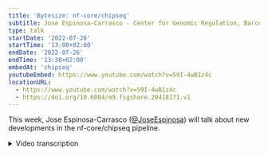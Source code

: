 ```yaml
---
title: 'Bytesize: nf-core/chipseq'
subtitle: Jose Espinosa-Carrasco - Center for Genomic Regulation, Barcelona
type: talk
startDate: '2022-07-26'
startTime: '13:00+02:00'
endDate: '2022-07-26'
endTime: '13:30+02:00'
embedAt: 'chipseq'
youtubeEmbed: https://www.youtube.com/watch?v=59I-4wB1z4c
locationURL:
  - https://www.youtube.com/watch?v=59I-4wB1z4c
  - https://doi.org/10.6084/m9.figshare.20418171.v1
---
```


This week, Jose Espinosa-Carrasco ([@JoseEspinosa](https://github.com/JoseEspinosa)) will talk about new developments in the nf-core/chipseq pipeline.

<details markdown="1"><summary>Video transcription</summary>
:::note
The content has been edited to make it reader-friendly
:::

[0:01](https://www.youtube.com/watch?v=59I-4wB1z4c&t=1)
I'm jose Espinosa-Carrasco from the comparative bioinformatics group, the CRG, and today I will introduce you to the nf-core chipseq pipeline.

[0:14](https://www.youtube.com/watch?v=59I-4wB1z4c&t=14)
Some background about me. I'm currently a postdoctoral research fellow in Notredame's lab at the CRG, the comparative bioinformatics group. As some of you may know this is a group where nextflow was created by Paolo di Tomaso. It's my second time I am there, so when nextflow was developed I was already there. I put these two things here because we are actively contributing to BovReg, which is a consortium to annotate the genome of the cow. My boss likes to say it's encode for cows. This is under the broader umbrella of the EuroFAANG which is a functional annotation of animal genomes, which aim is to annotate animal genomes. We are essentially using nf-core pipelines for this. Both in BovReg and in EuroFAANG. I'm also a core member of nf-core.

[1:39](https://www.youtube.com/watch?v=59I-4wB1z4c&t=99)
A little bit of background about chipseq. Probably all of you know about this, but what we want to obtain when we do chipseq experiments is this figs which show us where our transcription factors are binding in the genome, or the instance modifications. This is normally how the experimental procedure is done: There is a crosslink between the transcription factors (that are proteins) and the DNA in the place that they are sitting. This normally done with formaldehyde. After this there is a sonication procedure to get rid of the rest of the dna, then there is an immunoprecipitation step, which is what gives the name to the technique. This way we take the transcription factors that we are interested in and then the dna is purificated and the library is prepared. I'm not a wetlab guy, so probably many of you can explain this better than myself.

[2:56](https://www.youtube.com/watch?v=59I-4wB1z4c&t=176)
As i said before, this is the kind of thing that we obtain after we have run our nf-core chipseq pipeline, or other pipelines. Some figures from the nf-core chipseq pipeline. I was looking at it yesterday, and in terms of stars it is the third most popular pipeline. It has not been updated for a long time, as we will discuss today. It's a quite popular pipeline and also a quite used pipeline. It was originally developed by Chuan Wang and Phil Ewels and then it was modified to be in nf-core by Harshil Patel

[3:58](https://www.youtube.com/watch?v=59I-4wB1z4c&t=238)
This timeline shows i think if i'm not mistaken... I was looking at this yesterday, because i thought that chipseq was one of the first pipelines to be released in nf-core. It's not the first but it's among the 10 first ones. So as you can see here, it was first released in june 2019 and this is the release cycle of the chipseq pipeline itself. It was first released, as i said, during 2019 and then it was updated in November 2019, and version 1.2 was in July to 2020. These are two minor releases, this means that since this point it has not been any real big update on the pipeline.

[4:59](https://www.youtube.com/watch?v=59I-4wB1z4c&t=298)
We are working on the development of the DSL2 version of the pipeline. Actually most of the things that I will discuss today can be applied both to the DSL2 and the DSL1 pipeline, but if they can only be applied by to one of the versions, it will be to the DSL2 version, even if it's not yet the stable version. We have been dying to release the pipeline for a long time so we are approaching Sarek or even worse than Sarek and we have not released the version 2.0 (although we are very very close to it).

[5:41](https://www.youtube.com/watch?v=59I-4wB1z4c&t=341)
Here is the pipeline overview. It starts with your .fastq files, an input and a spreadsheet, that i will discuss during the presentation. There are some quality control processes like fastqc here also the adapters are removed with Trimgalore and then the alignments are performed. In the version 1.2 the only aligner that was available is bwa and now in the new version these other aligners will become available with Bowtie2, STAR and Chromap. After the alignment some aligner statistics are calculated using Samtools. Then there are these other processes, that are shown here. The replicates, if there are replicates, are merged using Picard, then duplicates are marked also using Picard. There is some quality control at the alignment level using preseq and Picard and also the bam files are filtered. The duplicates that we have marked in the previous step and also the blacklisted regions are removed.There are some regions in the genome that are difficult to align. These are known and and these regions are removed with Samtools. After all these steps some other alignment so this after all these procedures some alignment statistics are calculated. Then here we have some of the DL analysis that the pipeline performs, so we produce this fingerprint plot and the redistribution profiles.
This could also be seen as quality control approach because you can see the distribution of the profiles of the peaks, for instance, binding to the DNA. Also this strand cross correlation peaks procedure is is run with phantompeakqualtools and .bigwig files are produced with the peaks, so that they can be used downsteam and for the visualization. We also call broad or narrow peaks. The pipeline allows to have these two modes. Normally narrow peaks are called for transcription factors and broad peaks are are called for instance modifications, because the regions tend to be much wider. Then we run homer, to see where the annotation peaks that are produced are found relative to the genomic features, for instance genes. There is also this process with MACS2, which is to call consensus peaks across a given IP. We run Subread/featureCounts to have the number of reads that we found by peak.
We run DESeq only for quality control, so only the pca is used. In the previous versions, differential expression analysis was done but we agreed that this downstream processes should not be in the in the main pipeline. That's why they they have been removed.

[10:19](https://www.youtube.com/watch?v=59I-4wB1z4c&t=619)
Here i'm listing the main dsl2 updates in future. Of course the pipeline has been ported to the DSL2 syntax. This means that all models that were not yet available in modules have been implemented. We also need to implement some new modules for tools, we need several in one process, but you probably are familiar with this. More specific to the pipeline, the files containing the blacklisted regions, that i mentioned before, have been updated. Qe have included these new aligners: BWA is the default one, but now you can choose from this list. Actually I'm not entirely sure if Chromap is working as expected, probably here I will need the help of someone more familiar with this aligner. The effective genome size logic has been refactored. This is a parameter that s needed for MACS2, to annotate peaks and we have changed the logic. The input sample sheet format has been modified and, as i mentioned before, the differential expression analysis has been removed from the consensus peak comparisons of the pipeline. Of course we have fixed some bugs.

[11:45](https://www.youtube.com/watch?v=59I-4wB1z4c&t=705)
This is to show you something about these blacklist regions. As you see here the issue is closed, because this has been already implemented. But I want to throw a warning, that if you are still using version 1.2.2, you probably need to update the blacklist in the case that you are using one of the genomes where these lists are available, using the blacklist parameter. If you are using the development version you don't need to care about this.

[12:24](https://www.youtube.com/watch?v=59I-4wB1z4c&t=744)
As i mentioned before, MACS2 needs this effective genome size. This is the macs_gsize parameter that is encoded in the pipeline and we have included it now in the iGenomes configuration, the --macs_gsize size for the corresponding read length. We have calculated this based on this link here. If the genome is in the iGenome file and you provide the read length, it will be automatically taken from these maps. That's why we need this new --read_length parameter. If this is not the case, in the same way that we calculated these values, the pipeline will calculate the values for your genome, using the cage unique merge model, that has been implemented.

[13:29](https://www.youtube.com/watch?v=59I-4wB1z4c&t=809)
This is how the input looks like. You have the sample, fastq1, fastq2, antibody, control. We have seen this several times in similar formats during the bytesize talks. As you can see here, we have the sample. These samples will be merged, so for instance these two samples will be merged. Everything that is before this rep 1 and rep 2 is identical. This will tell the pipeline to merge the samples. If you have a single N rep, like in this case, you just provide the file here. If you have a paired-end, you will have to provide the second file here. This is the IP and this is the control. The control, as you can see here, is then listed here and of course has not this control field.
To run the pipeline, once you have this sample sheet, you just need these parameters. This is to run the test_full. It is taken from this link, which is what the test_full is using to run the test_full data test. You provide the genome and now you have to provide the read length so that we can take the value of the macs_gsize parameter from the map in the iGenomes. With this command you will be able to run the pipeline. In this case i used the development branch, because, as i mentioned, it's almost in production and it should be quite safe to use with the new features it has. Probably it will be released before the end of summer.

[15:23](https://www.youtube.com/watch?v=59I-4wB1z4c&t=923)
There are more parameters that you can take a look at in the parameters docs, to parameterize your run of the pipeline. Please take a look there and if you have any questions, just drop us a line in slack.

[15:38](https://www.youtube.com/watch?v=59I-4wB1z4c&t=938)
This is something that pops up many times in slack and that's why I put it here. You need controls for running the chipseq pipeline. We know that there are experiments that are old and maybe they did not have controls, but the pipeline currently is designed to be used with controls. There is a hack (that's why i put this this answer from Harshil here): you can use the ATACseq pipeline if you don't have controls, using these parameterization. In principle it should work, but ideally you should use controls. If if you are designing your experiments, you should have your controls.

[16:28](https://www.youtube.com/watch?v=59I-4wB1z4c&t=988)
This is the outputs of the pipeline with the command line that i previously mentioned. This is available also on the website. You can go there and see all the results with the full test data set. This corresponds still to the version 1.2.2, but hopefully soon it will be updated.

[16:55](https://www.youtube.com/watch?v=59I-4wB1z4c&t=1015)
We already have plans for future releases, because we wanted to get the 2.0 out and also we wanted it to be quite similar to the version 1.2.2, so that we can identify any bug or any problem that we have. Trom there we can start growing the version 2.0, if there are features that are needed by the community. These are the things that are planned for version 2.1. It will be to include the metro map. As you have seen i have done this schematical before which was not very nice. But I didn't have time to have a look at james' talk and to create it. We also would like to add the irreproducible discovery rate that is used to check consistency between replicates. It's kind of a standard because it's the measure that was used by encode. Of course we are open to ideas and if you find a bug, please tell us.

[18:02](https://www.youtube.com/watch?v=59I-4wB1z4c&t=1082)
With this I'm done. We have now a a summer break in terms of bite size talks, until the 13th of September, but probably Franziska knows better than me. If you have any questions tell me, and that's all.

(Fran) Thank you very much. I have now enabled for everyone to unmute themselves. If there are any questions you can do so and just ask them directly or put them in the chat.

[18:36](https://www.youtube.com/watch?v=59I-4wB1z4c&t=1116)
(Question) Thanks, I have a question. That was a great talk by the way, that was good, thanks for the effort! I was wondering if you could, while supplying the command line arguments, change the genome build, since it looks like you hardcoded the hd19 into the code.
(Answer) The thing is, that you can provide so in the iGenomes configuration file. There are several genomes, one of those is the hg19 but there are more. There are not only human they're also from mice and so on. If you can check the key and this way all the files that you need the fasta file, the genome fasta file, these genome sizes that I told you, they are automatically rendered by the pipeline. In the case that you don't have them or in the case that you are running a genome that is not there, you can provide these parameters to the pipeline and these files and it will run. It's just for simplicity that I include this genome in the in the command.

[20:01](https://www.youtube.com/watch?v=59I-4wB1z4c&t=1201)
If there are no questions then i would like to thank Jose of course and the Chan Zuckerberg Initiative for funding of these talks. As usual this talk will be uploaded to youtube and if you have any questions later on you can always come to the slack channel of chipseq or for bytesize and ask the questions there. Thank you very much.

</details>
